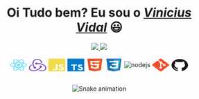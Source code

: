 <div>
  <h1 align="center">Oi Tudo bem? Eu sou o <a href="https://www.linkedin.com/in/vinicius-motta)/"><i>Vinicius Vidal</i></a> 😃️</h1>
  
 <div align="center">
  <a href="https://github.com/viniciusvm1">
    <img height="180em" src="https://github-readme-stats.vercel.app/api?username=viniciusvm1&count_private=trueinclude_all_commits=true&show_icons=true&theme=aura&hide_border=false&show_owner=true"/>
    <img height="160em" src="https://github-readme-stats.vercel.app/api/top-langs/?username=viniciusvm1&theme=aura&hide_border=false&&layout=compact"/>
  </a>
</div>
  <div align="center" valign="top"><br>
  <img align="center" alt="React" height="30" width="40" src="https://raw.githubusercontent.com/devicons/devicon/master/icons/react/react-original.svg">
  <img align="center" alt="Redux" height="30" width="40" src="https://raw.githubusercontent.com/devicons/devicon/master/icons/redux/redux-original.svg">
  <img align="center" alt="Js" height="30" width="40" src="https://raw.githubusercontent.com/devicons/devicon/master/icons/javascript/javascript-plain.svg">
  <img align="center" alt="Js" height="30" width="40" src="https://raw.githubusercontent.com/devicons/devicon/master/icons/typescript/typescript-plain.svg">
  <img align="center" alt="HTML" height="30" width="40" src="https://raw.githubusercontent.com/devicons/devicon/master/icons/html5/html5-original.svg">
  <img align="center" alt="CSS" height="30" width="40" src="https://raw.githubusercontent.com/devicons/devicon/master/icons/css3/css3-original.svg">
  <img align="center" alt="nodejs" height="30" width="40" src="https://cdn.worldvectorlogo.com/logos/nodejs-icon.svg">
  <img align="center" alt="git" height="30" width="40" src="https://raw.githubusercontent.com/devicons/devicon/master/icons/git/git-original.svg">
  <img align="center" alt="github" height="30" width="40" src="https://raw.githubusercontent.com/devicons/devicon/master/icons/github/github-original.svg">
</div><br>
  
  <div align="center">
  
  ![Snake animation](https://github.com/danielbped/danielbped/blob/output/github-contribution-grid-snake.svg)
  
</div>
    
   
  
